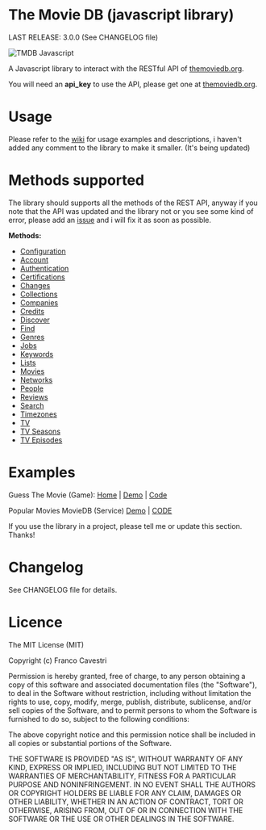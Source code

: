 The Movie DB (javascript library)
=================================

LAST RELEASE: 3.0.0 (See CHANGELOG file)

![TMDB Javascript](https://github.com/cavestri/themoviedb-javascript-library/blob/master/Muybridge_race_horse_animated.gif "First  movie!")

A Javascript library to interact with the RESTful API of [themoviedb.org](http://www.themoviedb.org/ "The Movie DB").

You will need an **api_key** to use the API, please get one at [themoviedb.org](https://www.themoviedb.org/documentation/api "Get TMDB api key").

Usage
=====

Please refer to the [wiki](https://github.com/cavestri/themoviedb-javascript-library/wiki "See the wiki!") for usage examples and descriptions, i haven't added any comment to the library to make it smaller. (It's being updated)

Methods supported
=============

The library should supports all the methods of the REST API, anyway if you note that the API was updated and the library not or you see some kind of error, please add an [issue](https://github.com/cavestri/themoviedb-javascript-library/issues "Add a bug") and i will fix it as soon as possible.

**Methods:**

- [Configuration](https://github.com/cavestri/themoviedb-javascript-library/wiki/Configuration)
- [Account](https://github.com/cavestri/themoviedb-javascript-library/wiki/Account)
- [Authentication](https://github.com/cavestri/themoviedb-javascript-library/wiki/Authentication)
- [Certifications](https://github.com/cavestri/themoviedb-javascript-library/wiki/Certifications)
- [Changes](https://github.com/cavestri/themoviedb-javascript-library/wiki/Changes)
- [Collections](https://github.com/cavestri/themoviedb-javascript-library/wiki/Collections)
- [Companies](https://github.com/cavestri/themoviedb-javascript-library/wiki/Companies)
- [Credits](https://github.com/cavestri/themoviedb-javascript-library/wiki/Credits)
- [Discover](https://github.com/cavestri/themoviedb-javascript-library/wiki/Discover)
- [Find](https://github.com/cavestri/themoviedb-javascript-library/wiki/Find)
- [Genres](https://github.com/cavestri/themoviedb-javascript-library/wiki/Genres)
- [Jobs](https://github.com/cavestri/themoviedb-javascript-library/wiki/Jobs)
- [Keywords](https://github.com/cavestri/themoviedb-javascript-library/wiki/Keywords)
- [Lists](https://github.com/cavestri/themoviedb-javascript-library/wiki/Lists)
- [Movies](https://github.com/cavestri/themoviedb-javascript-library/wiki/Movies)
- [Networks](https://github.com/cavestri/themoviedb-javascript-library/wiki/Networks)
- [People](https://github.com/cavestri/themoviedb-javascript-library/wiki/People)
- [Reviews](https://github.com/cavestri/themoviedb-javascript-library/wiki/Reviews)
- [Search](https://github.com/cavestri/themoviedb-javascript-library/wiki/Search)
- [Timezones](https://github.com/cavestri/themoviedb-javascript-library/wiki/Timezones)
- [TV](https://github.com/cavestri/themoviedb-javascript-library/wiki/TV)
- [TV Seasons](https://github.com/cavestri/themoviedb-javascript-library/wiki/TV%20Seasons)
- [TV Episodes](https://github.com/cavestri/themoviedb-javascript-library/wiki/TV%20Episodes)

Examples
========
Guess The Movie (Game): [Home](http://codenatic.com/blog/2015/02/18/guess-the-movie-game/) | [Demo](http://codenatic.com/demos/guessthemovie/) | [Code](https://github.com/cavestri/guessthemovie)

Popular Movies MovieDB (Service) [Demo](http://abdulhannanali.github.io/moviedb-popular-moives) | [CODE](http://github.com/abdulhannanali/moviedb-popular-moives)

If you use the library in a project, please tell me or update this section. Thanks!

Changelog
=========

See CHANGELOG file for details.

Licence
=======

The MIT License (MIT)

Copyright (c) Franco Cavestri

Permission is hereby granted, free of charge, to any person obtaining a copy
of this software and associated documentation files (the "Software"), to deal
in the Software without restriction, including without limitation the rights
to use, copy, modify, merge, publish, distribute, sublicense, and/or sell
copies of the Software, and to permit persons to whom the Software is
furnished to do so, subject to the following conditions:

The above copyright notice and this permission notice shall be included in all
copies or substantial portions of the Software.

THE SOFTWARE IS PROVIDED "AS IS", WITHOUT WARRANTY OF ANY KIND, EXPRESS OR
IMPLIED, INCLUDING BUT NOT LIMITED TO THE WARRANTIES OF MERCHANTABILITY,
FITNESS FOR A PARTICULAR PURPOSE AND NONINFRINGEMENT. IN NO EVENT SHALL THE
AUTHORS OR COPYRIGHT HOLDERS BE LIABLE FOR ANY CLAIM, DAMAGES OR OTHER
LIABILITY, WHETHER IN AN ACTION OF CONTRACT, TORT OR OTHERWISE, ARISING FROM,
OUT OF OR IN CONNECTION WITH THE SOFTWARE OR THE USE OR OTHER DEALINGS IN THE
SOFTWARE.
